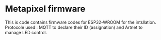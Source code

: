 # Metapixel firmware

This is code contains firmware codes for ESP32-WROOM for the intsllation. 
Protocole used : MQTT to declare their ID (assignation) and Artnet to manage LED control. 

